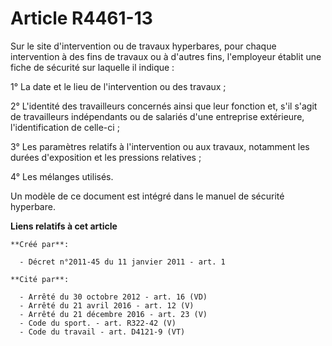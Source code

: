 # Article R4461-13

Sur le site d'intervention ou de travaux hyperbares, pour chaque intervention à des fins de travaux ou à d'autres fins,
l'employeur établit une fiche de sécurité sur laquelle il indique : 

1° La date et le lieu de l'intervention ou des travaux ; 

2° L'identité des travailleurs concernés ainsi que leur fonction et, s'il s'agit de travailleurs indépendants ou de salariés
d'une entreprise extérieure, l'identification de celle-ci ; 

3° Les paramètres relatifs à l'intervention ou aux travaux, notamment les durées d'exposition et les pressions relatives ; 

4° Les mélanges utilisés. 

Un modèle de ce document est intégré dans le manuel de sécurité hyperbare.

**Liens relatifs à cet article**

	**Créé par**:

	  - Décret n°2011-45 du 11 janvier 2011 - art. 1

	**Cité par**:

	  - Arrêté du 30 octobre 2012 - art. 16 (VD)
	  - Arrêté du 21 avril 2016 - art. 12 (V)
	  - Arrêté du 21 décembre 2016 - art. 23 (V)
	  - Code du sport. - art. R322-42 (V)
	  - Code du travail - art. D4121-9 (VT)
